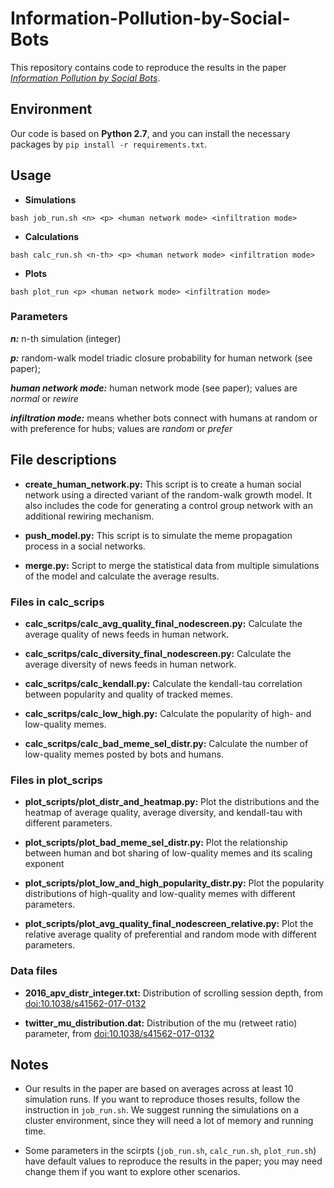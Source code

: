 # Information-Pollution-by-Social-Bots

This repository contains code to reproduce the results in the paper [*Information Pollution by Social Bots*](https://arxiv.org/abs/1907.06130).

## Environment

Our code is based on **Python 2.7**, and you can install the necessary packages by `pip install -r requirements.txt`.

## Usage

- **Simulations**

`bash job_run.sh <n> <p> <human network mode> <infiltration mode>`

- **Calculations**

`bash calc_run.sh <n-th> <p> <human network mode> <infiltration mode>`

- **Plots**

`bash plot_run <p> <human network mode> <infiltration mode>`

### Parameters

***n:*** n-th simulation (integer)

***p:*** random-walk model triadic closure probability for human network (see paper);

***human network mode:*** human network mode (see paper); values are *normal* or *rewire*

***infiltration mode:*** means whether bots connect with humans at random or with preference for hubs; values are *random* or *prefer*

## File descriptions

- **create_human_network.py:** This script is to create a human social network using a directed variant of the random-walk growth model. It also includes the code for generating a control group network with an additional rewiring mechanism.

- **push_model.py:** This script is to simulate the meme propagation process in a social networks.

- **merge.py:** Script to merge the statistical data from multiple simulations of the model and calculate the average results.

### Files in calc_scrips

- **calc_scritps/calc_avg_quality_final_nodescreen.py:** Calculate the average quality of news feeds in human network.

- **calc_scritps/calc_diversity_final_nodescreen.py:**  Calculate the average diversity of news feeds in human network.

- **calc_scritps/calc_kendall.py:** Calculate the kendall-tau correlation between popularity and quality of tracked memes.

- **calc_scritps/calc_low_high.py:** Calculate the popularity of high- and low-quality memes.

- **calc_scritps/calc_bad_meme_sel_distr.py:** Calculate the number of low-quality memes posted by bots and humans.

### Files in plot_scrips

- **plot_scripts/plot_distr_and_heatmap.py:** Plot the distributions and the heatmap of average quality, average diversity, and kendall-tau with different parameters.

- **plot_scripts/plot_bad_meme_sel_distr.py:** Plot the relationship between human and bot sharing of low-quality memes and its scaling exponent

- **plot_scripts/plot_low_and_high_popularity_distr.py:** Plot the popularity distributions of high-quality and low-quality memes with different parameters.

- **plot_scripts/plot_avg_quality_final_nodescreen_relative.py:** Plot the relative average quality of preferential and random mode with different parameters.

### Data files

- **2016_apv_distr_integer.txt:** Distribution of scrolling session depth, from [doi:10.1038/s41562-017-0132](http://doi.org/10.1038/s41562-017-0132)

- **twitter_mu_distribution.dat:** Distribution of the mu (retweet ratio) parameter, from [doi:10.1038/s41562-017-0132](http://doi.org/10.1038/s41562-017-0132)

## Notes

- Our results in the paper are based on averages across at least 10 simulation runs. If you want to reproduce thoses results,  follow the instruction in `job_run.sh`. We suggest running the simulations on a cluster environment, since they will need a lot of memory and running time. 

- Some parameters in the scirpts (`job_run.sh`, `calc_run.sh`, `plot_run.sh`) have default values to reproduce the results in the paper; you may need change them if you want to explore other scenarios.
